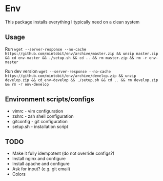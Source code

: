 # Env
This package installs everything I typically need on a clean system

## Usage

Run `wget --server-response --no-cache https://github.com/mintobit/env/archive/master.zip && unzip master.zip && cd env-master && ./setup.sh && cd .. && rm master.zip && rm -r env-master` 

Run dev version `wget --server-response --no-cache https://github.com/mintobit/env/archive/develop.zip && unzip develop.zip && cd env-develop && ./setup.sh && cd .. && rm develop.zip && rm -r env-develop`

## Environment scripts/configs

* vimrc - vim configuration
* zshrc - zsh shell configuration
* gitconfig - git configuration
* setup.sh - installation script

## TODO

* Make it fully idempotent (do not override configs?)
* Install nginx and configure
* Install apache and configure
* Ask for input? (e.g. git email)
* Colors

